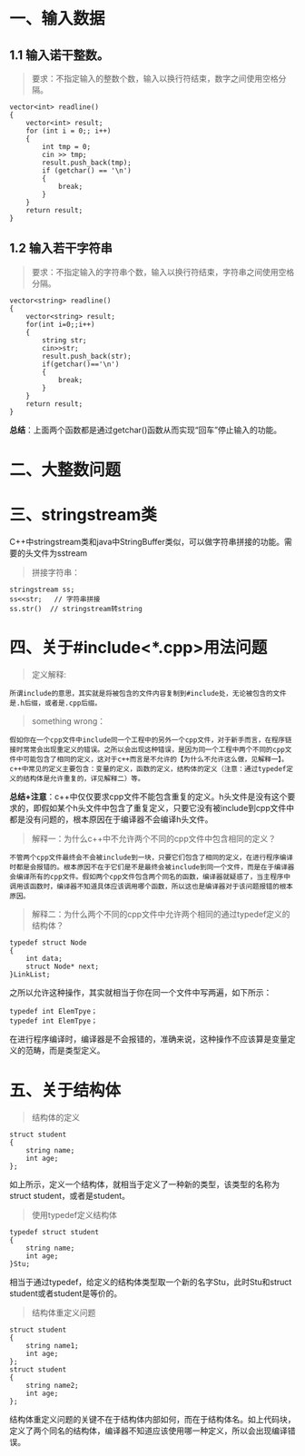 

# 一、输入数据

## 1.1 输入诺干整数。

> 要求：不指定输入的整数个数，输入以换行符结束，数字之间使用空格分隔。

```
vector<int> readline()
{
	vector<int> result;
	for (int i = 0;; i++)
	{
		int tmp = 0;
		cin >> tmp;
		result.push_back(tmp);
		if (getchar() == '\n')
		{
			break;
		}
	} 
	return result;
}

```

## 1.2 输入若干字符串

> 要求：不指定输入的字符串个数，输入以换行符结束，字符串之间使用空格分隔。

```
vector<string> readline()
{
	vector<string> result;
	for(int i=0;;i++)
	{
        string str;
		cin>>str;
		result.push_back(str);
		if(getchar()=='\n')
		{
			break;
		}
	} 
	return result;
}

```

**总结**：上面两个函数都是通过getchar()函数从而实现“回车”停止输入的功能。

# 二、大整数问题

# 三、stringstream类

C++中stringstream类和java中StringBuffer类似，可以做字符串拼接的功能。需要的头文件为sstream

> 拼接字符串：

```
stringstream ss;
ss<<str;   // 字符串拼接
ss.str()  // stringstream转string
```



# 四、关于#include<*.cpp>用法问题

> 定义解释:

	所谓include的意思，其实就是将被包含的文件内容复制到#include处，无论被包含的文件是.h后缀，或者是.cpp后缀。

> something wrong：

	假如你在一个cpp文件中include同一个工程中的另外一个cpp文件，对于新手而言，在程序链接时常常会出现重定义的错误。之所以会出现这种错误，是因为同一个工程中两个不同的cpp文件中可能包含了相同的定义，这对于c++而言是不允许的【为什么不允许这么做，见解释一】。c++中常见的定义主要包含：变量的定义，函数的定义，结构体的定义（注意：通过typedef定义的结构体是允许重复的，详见解释二）等。

**总结+注意**：c++中仅仅要求cpp文件不能包含重复的定义。h头文件是没有这个要求的，即假如某个h头文件中包含了重复定义，只要它没有被include到cpp文件中都是没有问题的，根本原因在于编译器不会编译h头文件。



> 解释一：为什么c++中不允许两个不同的cpp文件中包含相同的定义？

	不管两个cpp文件最终会不会被include到一块，只要它们包含了相同的定义，在进行程序编译时都是会报错的。根本原因不在于它们是不是最终会被include到同一个文件，而是在于编译器会编译所有的cpp文件。假如两个cpp文件包含两个同名的函数，编译器就疑惑了，当主程序中调用该函数时，编译器不知道具体应该调用哪个函数，所以这也是编译器对于该问题报错的根本原因。

> 解释二：为什么两个不同的cpp文件中允许两个相同的通过typedef定义的结构体？

```
typedef struct Node
{
    int data;
    struct Node* next;
}LinkList;
```

之所以允许这种操作，其实就相当于你在同一个文件中写两遍，如下所示：

```
typedef int ElemTpye；
typedef int ElemTpye；
```

在进行程序编译时，编译器是不会报错的，准确来说，这种操作不应该算是变量定义的范畴，而是类型定义。



# 五、关于结构体

> 结构体的定义

```
struct student
{ 
	string name;
	int age;
};
```

如上所示，定义一个结构体，就相当于定义了一种新的类型，该类型的名称为struct student，或者是student。

> 使用typedef定义结构体

```
typedef struct student
{ 
	string name;
	int age;
}Stu;
```

相当于通过typedef，给定义的结构体类型取一个新的名字Stu，此时Stu和struct student或者student是等价的。

> 结构体重定义问题

```
struct student
{
	string name1;
	int age;
}; 
struct student
{
	string name2;
	int age;
}; 
```

结构体重定义问题的关键不在于结构体内部如何，而在于结构体名。如上代码块，定义了两个同名的结构体，编译器不知道应该使用哪一种定义，所以会出现编译错误。
